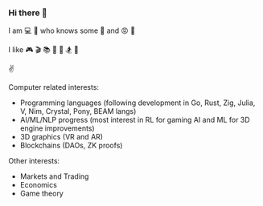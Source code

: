 ### Hi there 👋

I am :computer: :monkey: who knows some :shit: and :rage: :bug:


I like :video_game:  :clapper: :books:  :musical_keyboard: :bicyclist: :snowboarder: :dancer:


:v:

Computer related interests:
* Programming languages (following development in  Go, Rust, Zig, Julia, V, Nim, Crystal, Pony, BEAM langs) 
* AI/ML/NLP progress (most interest in RL for gaming AI and ML for 3D engine improvements)
* 3D graphics (VR and AR)
* Blockchains (DAOs, ZK proofs)

Other interests:
* Markets and Trading
* Economics
* Game theory
